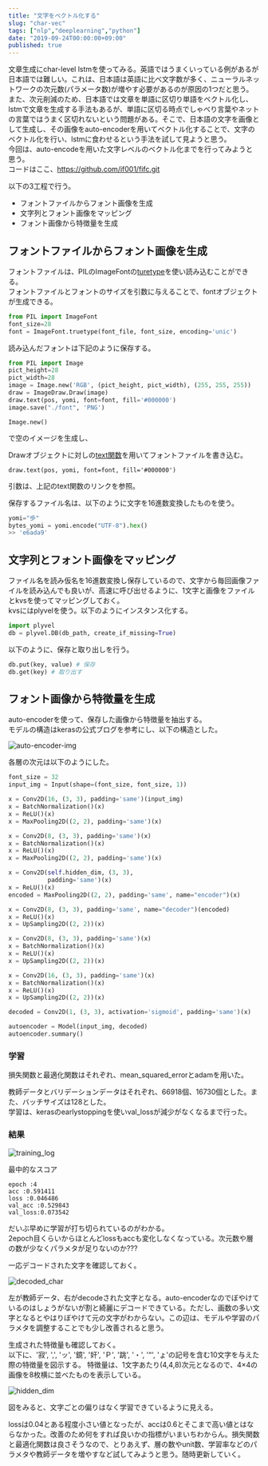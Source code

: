 ```yaml
---
title: "文字をベクトル化する"
slug: "char-vec"
tags: ["nlp","deeplearning","python"]
date: "2019-09-24T00:00:00+09:00"
published: true
---
```


文章生成にchar-level lstmを使ってみる。英語ではうまくいっている例があるが日本語では難しい。これは、日本語は英語に比べ文字数が多く、ニューラルネットワークの次元数(パラメータ数)が増やす必要があるのが原因の1つだと思う。また、次元削減のため、日本語では文章を単語に区切り単語をベクトル化し、lstmで文章を生成する手法もあるが、単語に区切る時点でしゃべり言葉やネットの言葉ではうまく区切れないという問題がある。そこで、日本語の文字を画像として生成し、その画像をauto-encoderを用いてベクトル化することで、文字のベクトル化を行い、lstmに食わせるという手法を試して見ようと思う。  
今回は、auto-encodeを用いた文字レベルのベクトル化までを行ってみようと思う。  
コードはここ、https://github.com/if001/fifc.git  

以下の3工程で行う。

- フォントファイルからフォント画像を生成
- 文字列とフォント画像をマッピング
- フォント画像から特徴量を生成


## フォントファイルからフォント画像を生成
フォントファイルは、PILのImageFontの[turetype](https://pillow.readthedocs.io/en/3.0.x/reference/ImageFont.html#PIL.ImageFont.truetype)を使い読み込むことができる。  
フォントファイルとフォントのサイズを引数に与えることで、fontオブジェクトが生成できる。  

```python
from PIL import ImageFont
font_size=28
font = ImageFont.truetype(font_file, font_size, encoding='unic')
```

読み込んだフォントは下記のように保存する。  

```python
from PIL import Image
pict_height=28
pict_width=28
image = Image.new('RGB', (pict_height, pict_width), (255, 255, 255))
draw = ImageDraw.Draw(image)
draw.text(pos, yomi, font=font, fill='#000000')
image.save("./font", 'PNG')
```

```
Image.new()
```
で空のイメージを生成し、

Drawオブジェクトに対しの[text関数](https://pillow.readthedocs.io/en/3.0.x/reference/ImageDraw.html#PIL.ImageDraw.PIL.ImageDraw.Draw.text)を用いてフォントファイルを書き込む。

```
draw.text(pos, yomi, font=font, fill='#000000')
```

引数は、上記のtext関数のリンクを参照。  

保存するファイル名は、以下のように文字を16進数変換したものを使う。

```python
yomi="歩"
bytes_yomi = yomi.encode("UTF-8").hex()
>> 'e6ada9'
```

## 文字列とフォント画像をマッピング
ファイル名を読み仮名を16進数変換し保存しているので、文字から毎回画像ファイルを読み込んでも良いが、高速に呼び出せるように、1文字と画像をファイルとkvsを使ってマッピングしておく。  
kvsにはplyvelを使う。以下のようにインスタンス化する。

```python
import plyvel
db = plyvel.DB(db_path, create_if_missing=True)
```

以下のように、保存と取り出しを行う。

```python
db.put(key, value) # 保存
db.get(key) # 取り出す
```

## フォント画像から特徴量を生成
auto-encoderを使って、保存した画像から特徴量を抽出する。  
モデルの構造はkerasの公式ブログを参考にし、以下の構造とした。  

![auto-encoder-img](../images/char_vec/auto-encoder-img.png)

各層の次元は以下のようにした。

```python
font_size = 32
input_img = Input(shape=(font_size, font_size, 1))

x = Conv2D(16, (3, 3), padding='same')(input_img)
x = BatchNormalization()(x)
x = ReLU()(x)
x = MaxPooling2D((2, 2), padding='same')(x)

x = Conv2D(8, (3, 3), padding='same')(x)
x = BatchNormalization()(x)
x = ReLU()(x)
x = MaxPooling2D((2, 2), padding='same')(x)

x = Conv2D(self.hidden_dim, (3, 3),
           padding='same')(x)
x = ReLU()(x)
encoded = MaxPooling2D((2, 2), padding='same', name="encoder")(x)

x = Conv2D(8, (3, 3), padding='same', name="decoder")(encoded)
x = ReLU()(x)
x = UpSampling2D((2, 2))(x)

x = Conv2D(8, (3, 3), padding='same')(x)
x = BatchNormalization()(x)
x = ReLU()(x)
x = UpSampling2D((2, 2))(x)

x = Conv2D(16, (3, 3), padding='same')(x)
x = BatchNormalization()(x)
x = ReLU()(x)
x = UpSampling2D((2, 2))(x)

decoded = Conv2D(1, (3, 3), activation='sigmoid', padding='same')(x)

autoencoder = Model(input_img, decoded)
autoencoder.summary()
```

### 学習
損失関数と最適化関数はそれぞれ、mean_squared_errorとadamを用いた。  

教師データとバリデーションデータはそれぞれ、66918個、16730個とした。また、バッチサイズは128とした。  
学習は、kerasのearlystoppingを使いval_lossが減少がなくなるまで行った。  

### 結果

![training_log](../images/char_vec/training_log.png)

最中的なスコア   

```
epoch :4  
acc :0.591411  
loss :0.046486  
val_acc :0.529843  
val_loss:0.073542  
```

だいぶ早めに学習が打ち切られているのがわかる。  
2epoch目くらいからほとんどlossもaccも変化しなくなっている。次元数や層の数が少なくパラメタが足りないのか???

一応デコードされた文字を確認しておく。  

![decoded_char](../images/char_vec/decoded_char.png)

左が教師データ、右がdecodeされた文字となる。auto-encoderなのでぼやけているのはしょうがないが割と綺麗にデコードできている。ただし、画数の多い文字となるとやはりぼやけて元の文字がわからない。この辺は、モデルや学習のパラメタを調整することでも少し改善されると思う。  

生成された特徴量も確認しておく。  
以下に、'寂', ',', 'ッ', '鏡', '奸', 'Ｐ', '跳', '・', '“', 'ょ'の記号を含む10文字を与えた際の特徴量を図示する。
特徴量は、1文字あたり(4,4,8)次元となるので、4×4の画像を8枚横に並べたものを表示している。  

![hidden_dim](../images/char_vec/hidden_dim.png)

図をみると、文字ごとの偏りはなく学習できているように見える。

lossは0.04とある程度小さい値となったが、accは0.6とそこまで高い値とはならなかった。改善のため何をすれば良いかの指標がいまいちわからん。損失関数と最適化関数は良さそうなので、とりあえず、層の数やunit数、学習率などのパラメタや教師データを増やすなど試してみようと思う。随時更新していく。


